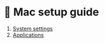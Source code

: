 # 🍏 Mac setup guide

1. [System settings](https://github.com/samiuens/machines/blob/master/docs/systems/darwin/system-settings.md)
2. [Applications](https://github.com/samiuens/machines/blob/master/docs/systems/darwin/applications.md)
